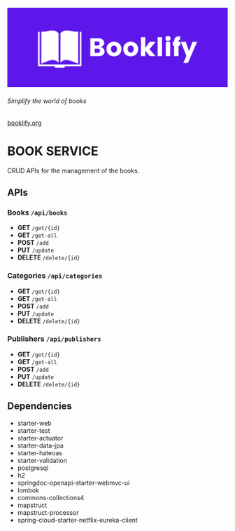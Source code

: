 ![logo](/img.png)

###### *Simplify the world of books*

[booklify.org](https://www.booklify.org/)

# BOOK SERVICE

CRUD APIs for the management of the books.

## APIs

### Books `/api/books`
- **GET** `/get/{id}`
- **GET** `/get-all`
- **POST** `/add`
- **PUT** `/update`
- **DELETE** `/delete/{id}`

### Categories `/api/categories`
- **GET** `/get/{id}`
- **GET** `/get-all`
- **POST** `/add`
- **PUT** `/update`
- **DELETE** `/delete/{id}`

### Publishers `/api/publishers`
- **GET** `/get/{id}`
- **GET** `/get-all`
- **POST** `/add`
- **PUT** `/update`
- **DELETE** `/delete/{id}`

## Dependencies

- starter-web
- starter-test
- starter-actuator
- starter-data-jpa
- starter-hateoas
- starter-validation
- postgresql
- h2
- springdoc-openapi-starter-webmvc-ui
- lombok
- commons-collections4
- mapstruct
- mapstruct-processor
- spring-cloud-starter-netflix-eureka-client
